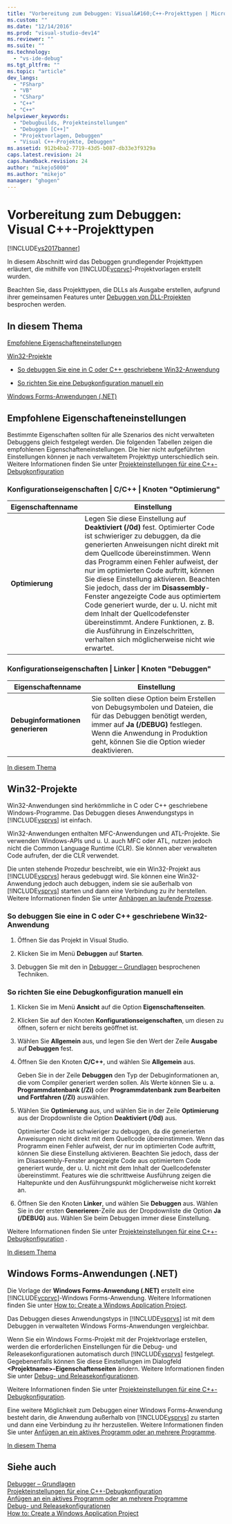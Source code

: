 ```yaml
---
title: "Vorbereitung zum Debuggen: Visual&#160;C++-Projekttypen | Microsoft Docs"
ms.custom: ""
ms.date: "12/14/2016"
ms.prod: "visual-studio-dev14"
ms.reviewer: ""
ms.suite: ""
ms.technology: 
  - "vs-ide-debug"
ms.tgt_pltfrm: ""
ms.topic: "article"
dev_langs: 
  - "FSharp"
  - "VB"
  - "CSharp"
  - "C++"
  - "C++"
helpviewer_keywords: 
  - "Debugbuilds, Projekteinstellungen"
  - "Debuggen [C++]"
  - "Projektvorlagen, Debuggen"
  - "Visual C++-Projekte, Debuggen"
ms.assetid: 912b4ba2-7719-43d5-b087-db33e3f9329a
caps.latest.revision: 24
caps.handback.revision: 24
author: "mikejo5000"
ms.author: "mikejo"
manager: "ghogen"
---
```

# Vorbereitung zum Debuggen: Visual&#160;C++-Projekttypen
[!INCLUDE[vs2017banner](../code-quality/includes/vs2017banner.md)]

In diesem Abschnitt wird das Debuggen grundlegender Projekttypen erläutert, die mithilfe von [!INCLUDE[vcprvc](../code-quality/includes/vcprvc_md.md)]\-Projektvorlagen erstellt wurden.  
  
 Beachten Sie, dass Projekttypen, die DLLs als Ausgabe erstellen, aufgrund ihrer gemeinsamen Features unter [Debuggen von DLL\-Projekten](../debugger/debugging-dll-projects.md) besprochen werden.  
  
##  <a name="BKMK_In_this_topic"></a> In diesem Thema  
 [Empfohlene Eigenschafteneinstellungen](#BKMK_Recommended_Property_Settings)  
  
 [Win32-Projekte](#BKMK_Win32_Projects)  
  
-   [So debuggen Sie eine in C oder C++ geschriebene Win32-Anwendung](#BKMK_To_debug_a_C_or_C___Win32_application)  
  
-   [So richten Sie eine Debugkonfiguration manuell ein](#BKMK_To_manually_set_a_Debug_configuration)  
  
 [Windows Forms-Anwendungen (.NET)](#BKMK_Windows_Forms_Applications___NET_)  
  
##  <a name="BKMK_Recommended_Property_Settings"></a> Empfohlene Eigenschafteneinstellungen  
 Bestimmte Eigenschaften sollten für alle Szenarios des nicht verwalteten Debuggens gleich festgelegt werden.  Die folgenden Tabellen zeigen die empfohlenen Eigenschafteneinstellungen.  Die hier nicht aufgeführten Einstellungen können je nach verwaltetem Projekttyp unterschiedlich sein.  Weitere Informationen finden Sie unter [Projekteinstellungen für eine C\+\+\-Debugkonfiguration](../debugger/project-settings-for-a-cpp-debug-configuration.md)  
  
### Konfigurationseigenschaften &#124; C\/C\+\+ &#124; Knoten "Optimierung"  
  
|Eigenschaftenname|Einstellung|  
|-----------------------|-----------------|  
|**Optimierung**|Legen Sie diese Einstellung auf **Deaktiviert \(\/0d\)** fest. Optimierter Code ist schwieriger zu debuggen, da die generierten Anweisungen nicht direkt mit dem Quellcode übereinstimmen.  Wenn das Programm einen Fehler aufweist, der nur im optimierten Code auftritt, können Sie diese Einstellung aktivieren. Beachten Sie jedoch, dass der im **Disassembly**\-Fenster angezeigte Code aus optimiertem Code generiert wurde, der u. U. nicht mit dem Inhalt der Quellcodefenster übereinstimmt.  Andere Funktionen, z. B. die Ausführung in Einzelschritten, verhalten sich möglicherweise nicht wie erwartet.|  
  
### Konfigurationseigenschaften &#124; Linker &#124; Knoten "Debuggen"  
  
|Eigenschaftenname|Einstellung|  
|-----------------------|-----------------|  
|**Debuginformationen generieren**|Sie sollten diese Option beim Erstellen von Debugsymbolen und Dateien, die für das Debuggen benötigt werden, immer auf **Ja \(\/DEBUG\)** festlegen.  Wenn die Anwendung in Produktion geht, können Sie die Option wieder deaktivieren.|  
  
 [In diesem Thema](../debugger/debugging-preparation-visual-cpp-project-types.md#BKMK_In_this_topic)  
  
##  <a name="BKMK_Win32_Projects"></a> Win32\-Projekte  
 Win32\-Anwendungen sind herkömmliche in C oder C\+\+ geschriebene Windows\-Programme.  Das Debuggen dieses Anwendungstyps in [!INCLUDE[vsprvs](../code-quality/includes/vsprvs_md.md)] ist einfach.  
  
 Win32\-Anwendungen enthalten MFC\-Anwendungen und ATL\-Projekte.  Sie verwenden Windows\-APIs und u. U. auch MFC oder ATL, nutzen jedoch nicht die Common Language Runtime \(CLR\).  Sie können aber verwalteten Code aufrufen, der die CLR verwendet.  
  
 Die unten stehende Prozedur beschreibt, wie ein Win32\-Projekt aus [!INCLUDE[vsprvs](../code-quality/includes/vsprvs_md.md)] heraus gedebuggt wird.  Sie können eine Win32\-Anwendung jedoch auch debuggen, indem sie sie außerhalb von [!INCLUDE[vsprvs](../code-quality/includes/vsprvs_md.md)] starten und dann eine Verbindung zu ihr herstellen.  Weitere Informationen finden Sie unter [Anhängen an laufende Prozesse](../debugger/attach-to-running-processes-with-the-visual-studio-debugger.md).  
  
###  <a name="BKMK_To_debug_a_C_or_C___Win32_application"></a> So debuggen Sie eine in C oder C\+\+ geschriebene Win32\-Anwendung  
  
1.  Öffnen Sie das Projekt in Visual Studio.  
  
2.  Klicken Sie im Menü **Debuggen** auf **Starten**.  
  
3.  Debuggen Sie mit den in [Debugger – Grundlagen](../debugger/debugger-basics.md) besprochenen Techniken.  
  
###  <a name="BKMK_To_manually_set_a_Debug_configuration"></a> So richten Sie eine Debugkonfiguration manuell ein  
  
1.  Klicken Sie im Menü **Ansicht** auf die Option **Eigenschaftenseiten**.  
  
2.  Klicken Sie auf den Knoten **Konfigurationseigenschaften**, um diesen zu öffnen, sofern er nicht bereits geöffnet ist.  
  
3.  Wählen Sie **Allgemein** aus, und legen Sie den Wert der Zeile **Ausgabe** auf **Debuggen** fest.  
  
4.  Öffnen Sie den Knoten **C\/C\+\+**, und wählen Sie **Allgemein** aus.  
  
     Geben Sie in der Zeile **Debuggen** den Typ der Debuginformationen an, die vom Compiler generiert werden sollen.  Als Werte können Sie u. a. **Programmdatenbank \(\/Zi\)** oder **Programmdatenbank zum Bearbeiten und Fortfahren \(\/ZI\)** auswählen.  
  
5.  Wählen Sie **Optimierung** aus, und wählen Sie in der Zeile **Optimierung** aus der Dropdownliste die Option **Deaktiviert \(\/0d\)** aus.  
  
     Optimierter Code ist schwieriger zu debuggen, da die generierten Anweisungen nicht direkt mit dem Quellcode übereinstimmen.  Wenn das Programm einen Fehler aufweist, der nur im optimierten Code auftritt, können Sie diese Einstellung aktivieren. Beachten Sie jedoch, dass der im Disassembly\-Fenster angezeigte Code aus optimiertem Code generiert wurde, der u. U. nicht mit dem Inhalt der Quellcodefenster übereinstimmt.  Features wie die schrittweise Ausführung zeigen die Haltepunkte und den Ausführungspunkt möglicherweise nicht korrekt an.  
  
6.  Öffnen Sie den Knoten **Linker**, und wählen Sie **Debuggen** aus.  Wählen Sie in der ersten **Generieren**\-Zeile aus der Dropdownliste die Option **Ja \(\/DEBUG\)** aus.  Wählen Sie beim Debuggen immer diese Einstellung.  
  
 Weitere Informationen finden Sie unter [Projekteinstellungen für eine C\+\+\-Debugkonfiguration](../debugger/project-settings-for-a-cpp-debug-configuration.md) .  
  
 [In diesem Thema](../debugger/debugging-preparation-visual-cpp-project-types.md#BKMK_In_this_topic)  
  
##  <a name="BKMK_Windows_Forms_Applications___NET_"></a> Windows Forms\-Anwendungen \(.NET\)  
 Die Vorlage der **Windows Forms\-Anwendung \(.NET\)** erstellt eine [!INCLUDE[vcprvc](../code-quality/includes/vcprvc_md.md)]\-Windows Forms\-Anwendung.  Weitere Informationen finden Sie unter [How to: Create a Windows Application Project](http://msdn.microsoft.com/de-de/b2f93fed-c635-4705-8d0e-cf079a264efa).  
  
 Das Debuggen dieses Anwendungstyps in [!INCLUDE[vsprvs](../code-quality/includes/vsprvs_md.md)] ist mit dem Debuggen in verwalteten Windows Forms\-Anwendungen vergleichbar.  
  
 Wenn Sie ein Windows Forms\-Projekt mit der Projektvorlage erstellen, werden die erforderlichen Einstellungen für die Debug\- und Releasekonfigurationen automatisch durch [!INCLUDE[vsprvs](../code-quality/includes/vsprvs_md.md)] festgelegt.  Gegebenenfalls können Sie diese Einstellungen im Dialogfeld **\<Projektname\>\-Eigenschaftenseiten** ändern.  Weitere Informationen finden Sie unter [Debug\- und Releasekonfigurationen](../debugger/how-to-set-debug-and-release-configurations.md).  
  
 Weitere Informationen finden Sie unter [Projekteinstellungen für eine C\+\+\-Debugkonfiguration](../debugger/project-settings-for-a-cpp-debug-configuration.md).  
  
 Eine weitere Möglichkeit zum Debuggen einer Windows Forms\-Anwendung besteht darin, die Anwendung außerhalb von [!INCLUDE[vsprvs](../code-quality/includes/vsprvs_md.md)] zu starten und dann eine Verbindung zu ihr herzustellen.  Weitere Informationen finden Sie unter [Anfügen an ein aktives Programm oder an mehrere Programme](../debugger/attach-to-running-processes-with-the-visual-studio-debugger.md).  
  
 [In diesem Thema](../debugger/debugging-preparation-visual-cpp-project-types.md#BKMK_In_this_topic)  
  
## Siehe auch  
 [Debugger – Grundlagen](../debugger/debugger-basics.md)   
 [Projekteinstellungen für eine C\+\+\-Debugkonfiguration](../debugger/project-settings-for-a-cpp-debug-configuration.md)   
 [Anfügen an ein aktives Programm oder an mehrere Programme](../debugger/attach-to-running-processes-with-the-visual-studio-debugger.md)   
 [Debug\- und Releasekonfigurationen](../debugger/how-to-set-debug-and-release-configurations.md)   
 [How to: Create a Windows Application Project](http://msdn.microsoft.com/de-de/b2f93fed-c635-4705-8d0e-cf079a264efa)